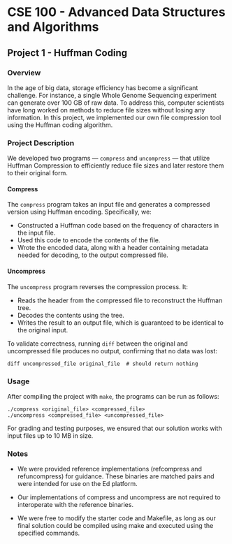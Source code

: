 # CSE 100 - Advanced Data Structures and Algorithms

## Project 1 - Huffman Coding

### Overview

In the age of big data, storage efficiency has become a significant challenge. For instance, a single Whole Genome Sequencing experiment can generate over 100 GB of raw data. To address this, computer scientists have long worked on methods to reduce file sizes without losing any information. In this project, we implemented our own file compression tool using the Huffman coding algorithm.

### Project Description

We developed two programs — `compress` and `uncompress` — that utilize Huffman Compression to efficiently reduce file sizes and later restore them to their original form.

#### Compress

The `compress` program takes an input file and generates a compressed version using Huffman encoding. Specifically, we:

- Constructed a Huffman code based on the frequency of characters in the input file.
- Used this code to encode the contents of the file.
- Wrote the encoded data, along with a header containing metadata needed for decoding, to the output compressed file.

#### Uncompress

The `uncompress` program reverses the compression process. It:

- Reads the header from the compressed file to reconstruct the Huffman tree.
- Decodes the contents using the tree.
- Writes the result to an output file, which is guaranteed to be identical to the original input.

To validate correctness, running `diff` between the original and uncompressed file produces no output, confirming that no data was lost:

```
diff uncompressed_file original_file  # should return nothing
```

### Usage

After compiling the project with `make`, the programs can be run as follows:

```
./compress <original_file> <compressed_file>
./uncompress <compressed_file> <uncompressed_file>
```

For grading and testing purposes, we ensured that our solution works with input files up to 10 MB in size.

### Notes

- We were provided reference implementations (refcompress and refuncompress) for guidance. These binaries are matched pairs and were intended for use on the Ed platform.

- Our implementations of compress and uncompress are not required to interoperate with the reference binaries.

- We were free to modify the starter code and Makefile, as long as our final solution could be compiled using make and executed using the specified commands.
